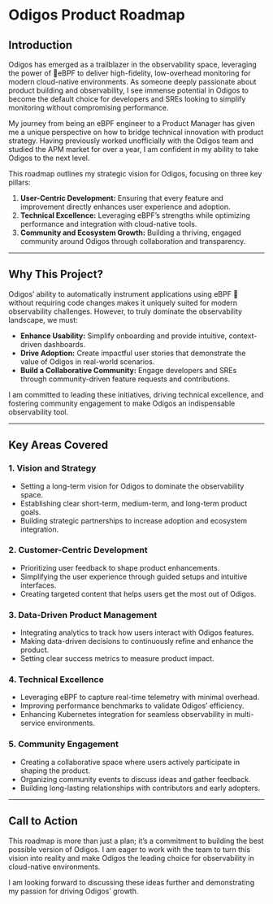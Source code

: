 # **Odigos Product Roadmap**  

## **Introduction**  
Odigos has emerged as a trailblazer in the observability space, leveraging the power of 🐝eBPF to deliver high-fidelity, low-overhead monitoring for modern cloud-native environments. As someone deeply passionate about product building and observability, I see immense potential in Odigos to become the default choice for developers and SREs looking to simplify monitoring without compromising performance.  

My journey from being an eBPF engineer to a Product Manager has given me a unique perspective on how to bridge technical innovation with product strategy. Having previously worked unofficially with the Odigos team and studied the APM market for over a year, I am confident in my ability to take Odigos to the next level.  

This roadmap outlines my strategic vision for Odigos, focusing on three key pillars:  
1. **User-Centric Development:** Ensuring that every feature and improvement directly enhances user experience and adoption.  
2. **Technical Excellence:** Leveraging eBPF’s strengths while optimizing performance and integration with cloud-native tools.  
3. **Community and Ecosystem Growth:** Building a thriving, engaged community around Odigos through collaboration and transparency.  

---

## **Why This Project?**  
Odigos’ ability to automatically instrument applications using eBPF 🐝 without requiring code changes makes it uniquely suited for modern observability challenges. However, to truly dominate the observability landscape, we must:
  
- **Enhance Usability:** Simplify onboarding and provide intuitive, context-driven dashboards.  
- **Drive Adoption:** Create impactful user stories that demonstrate the value of Odigos in real-world scenarios.  
- **Build a Collaborative Community:** Engage developers and SREs through community-driven feature requests and contributions.  

I am committed to leading these initiatives, driving technical excellence, and fostering community engagement to make Odigos an indispensable observability tool.  

---

## **Key Areas Covered**  

### **1. Vision and Strategy**  
- Setting a long-term vision for Odigos to dominate the observability space.  
- Establishing clear short-term, medium-term, and long-term product goals.  
- Building strategic partnerships to increase adoption and ecosystem integration.  

### **2. Customer-Centric Development**  
- Prioritizing user feedback to shape product enhancements.  
- Simplifying the user experience through guided setups and intuitive interfaces.  
- Creating targeted content that helps users get the most out of Odigos.  

### **3. Data-Driven Product Management**  
- Integrating analytics to track how users interact with Odigos features.  
- Making data-driven decisions to continuously refine and enhance the product.  
- Setting clear success metrics to measure product impact.  

### **4. Technical Excellence**  
- Leveraging eBPF to capture real-time telemetry with minimal overhead.  
- Improving performance benchmarks to validate Odigos’ efficiency.  
- Enhancing Kubernetes integration for seamless observability in multi-service environments.  

### **5. Community Engagement**  
- Creating a collaborative space where users actively participate in shaping the product.  
- Organizing community events to discuss ideas and gather feedback.  
- Building long-lasting relationships with contributors and early adopters.  

---

## **Call to Action**  
This roadmap is more than just a plan; it’s a commitment to building the best possible version of Odigos. I am eager to work with the team to turn this vision into reality and make Odigos the leading choice for observability in cloud-native environments.  

I am looking forward to discussing these ideas further and demonstrating my passion for driving Odigos’ growth.  
